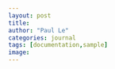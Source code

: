 ```yaml
---
layout: post
title: 
author: "Paul Le"
categories: journal
tags: [documentation,sample]
image:
---
```

